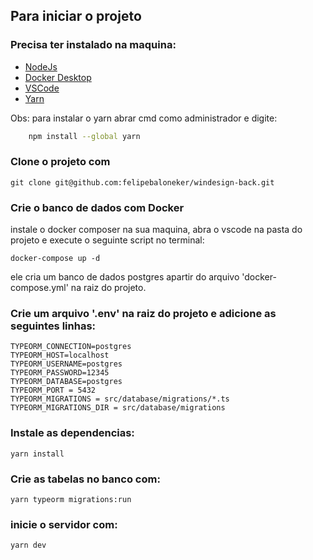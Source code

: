 ## Para iniciar o projeto

### Precisa ter instalado na maquina:
- [NodeJs](https://nodejs.org/en/)
- [Docker Desktop](https://www.docker.com/get-started/)
- [VSCode](https://code.visualstudio.com)
- [Yarn](https://classic.yarnpkg.com/lang/en/docs/install/#mac-stable)

Obs: para instalar o yarn abrar cmd como administrador e digite:

```bash
    npm install --global yarn
```
### Clone o projeto com
```
git clone git@github.com:felipebaloneker/windesign-back.git
```

### Crie o banco de dados com Docker
instale o docker composer na sua maquina, abra o vscode na pasta do projeto e execute o seguinte script no terminal:

```
docker-compose up -d
```
ele cria um banco de dados postgres apartir do arquivo 'docker-compose.yml' na raiz do projeto.

### Crie um arquivo '.env' na raiz do projeto e adicione as seguintes linhas:
```
TYPEORM_CONNECTION=postgres
TYPEORM_HOST=localhost
TYPEORM_USERNAME=postgres
TYPEORM_PASSWORD=12345
TYPEORM_DATABASE=postgres
TYPEORM_PORT = 5432
TYPEORM_MIGRATIONS = src/database/migrations/*.ts
TYPEORM_MIGRATIONS_DIR = src/database/migrations
```

### Instale  as dependencias:
```
yarn install
```
### Crie as tabelas no banco com:
```
yarn typeorm migrations:run
```

### inicie o servidor com:
```
yarn dev
```
